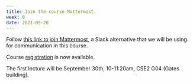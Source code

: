 ```yaml
---
title: Join the course Mattermost.
week: 0
date: 2021-09-28
---
```


Follow [this link to join Mattermost](https://mattermost.cs.washington.edu/signup_user_complete/?id=s9ri99xbcpbyuk6c1iruychp8y),
 a Slack alternative that we will be using for communication in this course.

Course [registration](https://sdb.admin.uw.edu/timeschd/UWNetID/sln.asp?QTRYR=AUT+2021&SLN=23853) is now available.

The first lecture will be September 30th, 10-11:20am, CSE2 G04 (Gates building).
